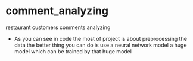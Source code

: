 # comment_analyzing
restaurant customers comments analyzing 
* As you can see in code the most of project is about preprocessing the data the better thing you can do is use a neural network model a huge model which can be trained by that huge model
  
